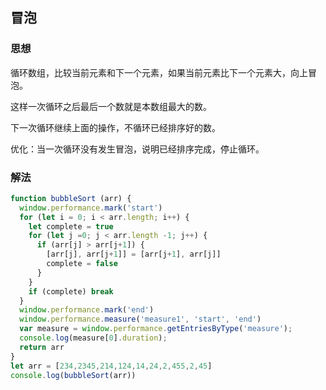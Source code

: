 ## 冒泡
### 思想
循环数组，比较当前元素和下一个元素，如果当前元素比下一个元素大，向上冒泡。

这样一次循环之后最后一个数就是本数组最大的数。

下一次循环继续上面的操作，不循环已经排序好的数。

优化：当一次循环没有发生冒泡，说明已经排序完成，停止循环。
### 解法
```javascript
function bubbleSort (arr) {
  window.performance.mark('start')
  for (let i = 0; i < arr.length; i++) {
    let complete = true
    for (let j =0; j < arr.length -1; j++) {
      if (arr[j] > arr[j+1]) {
        [arr[j], arr[j+1]] = [arr[j+1], arr[j]]
        complete = false
      }
    }
    if (complete) break
  }
  window.performance.mark('end')
  window.performance.measure('measure1', 'start', 'end')
  var measure = window.performance.getEntriesByType('measure');  
  console.log(measure[0].duration);  
  return arr
}
let arr = [234,2345,214,124,14,24,2,455,2,45]
console.log(bubbleSort(arr))
```
